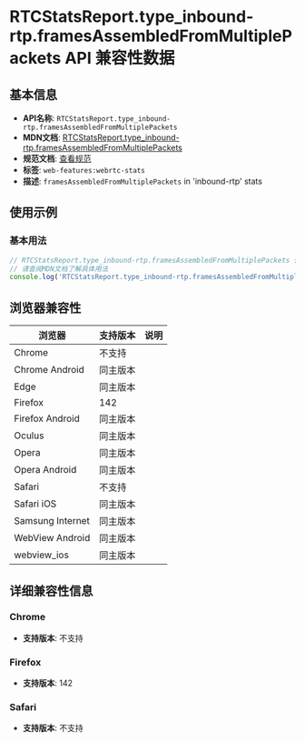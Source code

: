 # RTCStatsReport.type_inbound-rtp.framesAssembledFromMultiplePackets API 兼容性数据

## 基本信息

- **API名称**: `RTCStatsReport.type_inbound-rtp.framesAssembledFromMultiplePackets`
- **MDN文档**: [RTCStatsReport.type_inbound-rtp.framesAssembledFromMultiplePackets](https://developer.mozilla.org/docs/Web/API/RTCInboundRtpStreamStats/framesAssembledFromMultiplePackets)
- **规范文档**: [查看规范](https://w3c.github.io/webrtc-stats/#dom-rtcinboundrtpstreamstats-framesassembledfrommultiplepackets)
- **标签**: `web-features:webrtc-stats`
- **描述**: `framesAssembledFromMultiplePackets` in 'inbound-rtp' stats

## 使用示例

### 基本用法

```javascript
// RTCStatsReport.type_inbound-rtp.framesAssembledFromMultiplePackets 使用示例
// 请查阅MDN文档了解具体用法
console.log('RTCStatsReport.type_inbound-rtp.framesAssembledFromMultiplePackets API');
```

## 浏览器兼容性

| 浏览器 | 支持版本 | 说明 |
|--------|----------|------|
| Chrome | 不支持 |  |
| Chrome Android | 同主版本 |  |
| Edge | 同主版本 |  |
| Firefox | 142 |  |
| Firefox Android | 同主版本 |  |
| Oculus | 同主版本 |  |
| Opera | 同主版本 |  |
| Opera Android | 同主版本 |  |
| Safari | 不支持 |  |
| Safari iOS | 同主版本 |  |
| Samsung Internet | 同主版本 |  |
| WebView Android | 同主版本 |  |
| webview_ios | 同主版本 |  |

## 详细兼容性信息

### Chrome

- **支持版本**: 不支持

### Firefox

- **支持版本**: 142

### Safari

- **支持版本**: 不支持

